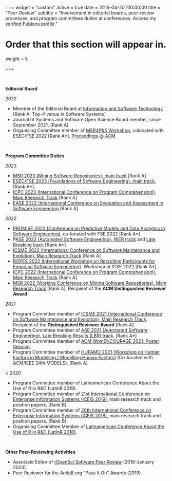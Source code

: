 +++
widget = "custom"
active = true
date = 2016-04-20T00:00:00
title = "Peer-Review"
subtitle = "Involvement in editorial boards, peer-review processes, and program committees duties at conferences. Access my [verified Publons profile](https://publons.com/researcher/1234715/melina-vidoni/peer-review/)."

# Order that this section will appear in.
weight = 5

+++

</br>


**Editorial Board**

_2022_

- Member of the Editorial Board at [Information and Software Technology](https://www.journals.elsevier.com/information-and-software-technology/editorial-board/melina-vidoni) [Rank A, Top-4 venue in Software Systems]
- Journal of Systems and Software Open Science Board member, since September 2021. [Rank A]
- Organising Committee member of [MSR4P&S Workshop](https://2022.esec-fse.org/track/fse-2022-workshops), colocated with ESEC/FSE 2022 [Rank A*]. [Proceedings @ ACM](publication/2022-msr4ps/).



</br>

**Program Committee Duties**

_2023_

- [MSR 2023 (Mining Software Repositories), main track](https://conf.researchr.org/committee/msr-2023/msr-2023-technical-papers-program-committee) [Rank A]
- [ESEC/FSE 2023 (Foundations of Software Engineering), main track](https://2023.esec-fse.org/track/fse-2023-research-papers), [Rank A*].
- [ICPC 2023 (International Conference on Program Comprehensionl), Main Research Track](https://conf.researchr.org/committee/icpc-2023/icpc-2023-research-program-committee) [Rank A]
- [EASE 2023 (International Conference on Evaluation and Assessment in Software Engineering](https://conf.researchr.org/committee/ease-2023/ease-2023-research-program-committee) [Rank A]



_2022_

- [PROMISE 2022 (Conference on Predictive Models and Data Analytics in Software Engineering)](https://promiseconf.github.io/2022/index.html), co-located with FSE 2022 [Rank A*]
- P[ASE 2022 (Automated Software Engineering), NIER track](https://conf.researchr.org/committee/ase-2022/ase-2022-nier-track-program-committee) and [Late Breaking track](https://conf.researchr.org/committee/ase-2022/ase-2022-late-breaking-results-program-committee) [Rank A*]
- [ICSME 2022 (International Conference on Software Maintenance and Evolution), Main Research Track](https://cyprusconferences.org/icsme2022/program-committee-of-the-technical-track/) [Rank A]
- [ROPES 2022 (International Workshop on Recruiting Participants for Empirical Software Engineering)](https://ropes-workshops.github.io/ropes22/). Workshop at ICSE 2022 [Rank A*].
- [ICPC 2022 (International Conference on Program Comprehensionl), Main Research Track](https://conf.researchr.org/committee/icpc-2022/icpc-2022-research-program-committee) [Rank A]
- [MSR 2022 (Working Conference on Mining Software Repositories), Main Research Track](https://conf.researchr.org/committee/msr-2022/msr-2022-technical-papers-program-committee) [Rank A]. Recipient of the **ACM Distinguished Reviewer Award** [<i class="fas fa-file-pdf" style="color:#850101"></i>](../publication/msr22-vidoni-distinguishedreviewer.pdf)






_2021_

- Program Committee member of [ICSME 2021 (International Conference on Software Maintenance and Evolution), Main Research Track](https://icsme2021.github.io/ProgramCommittee.html). Recipient of the **Distinguished Reviewer Award** [<i class="fas fa-link" style="color:#002db3"></i>](https://twitter.com/aserebrenik/status/1444009795355349014?s=20) [Rank A]
- Program Committee member of [ASE 2021 (Automated Software Engineering), Late Breaking Results (LBR) track](https://conf.researchr.org/committee/ase-2021/ase-2021-late-breaking-results-program-committee). [Rank A*]
- Program Committee member of [ACM WomENCOURAGE 2021, Poster Session](https://womencourage.acm.org/2021/poster-evaluation-committee/).
- Program Committee member of [HUFAMO 2021 (Workshop on Human Factors in Modelling / Modelling Human Factors)](https://www.monash.edu/it/humanise-lab/hufamo21) (Co-located with ACM/IEEE 24th MODELS). [Rank A]



_< 2020_

- Program Committee member of Latinamerican Conference About the Use of R in R&D (LatinR 2019).
- Program Committee member of [21st International Conference on Enterprise Information Systems (ICEIS 2019)](http://www.iceis.org/ProgramCommittee.aspx?y=2019), main research track and position papers. [Rank B]
- Program Committee member of [20th International Conference on Enterprise Information Systems (ICEIS 2018)](http://www.iceis.org/ProgramCommittee.aspx?y=2018), main research track and position papers. [Rank B]
- Organising Committee Member of [Latinamerican Conference About the Use of R in R&D (LatinR 2018)](http://latin-r.com/equipo/).





</br>

**Other Peer-Reviewing Activities**

- Associate Editor of [rOpenSci Software Peer Review](https://ropensci.org/blog/2019/01/31/more_editors/) (2018-January 2023).
- Peer Reviewer for the AnitaB.org "Pass It On" Awards (2019)


